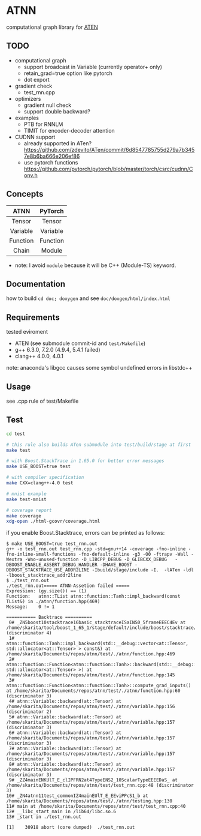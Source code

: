 # ATNN

computational graph library for [ATEN](https://github.com/zdevito/ATen)

## TODO

+ computational graph
    + support broadcast in Variable (currently operator+ only)
    + retain_grad=true option like pytorch
    + dot export
+ gradient check
    + test_rnn.cpp
+ optimizers
    + gradient null check
    + support double backward?
+ examples
    + PTB for RNNLM
    + TIMIT for encoder-decoder attention
+ CUDNN support
    + already supported in ATen? https://github.com/zdevito/ATen/commit/6d8547785755d279a7b3457e8b6ba666e206ef86
    + use pytorch functions https://github.com/pytorch/pytorch/blob/master/torch/csrc/cudnn/Conv.h


## Concepts

| ATNN     | PyTorch   |
| :----:   | :-------: |
| Tensor   | Tensor    |
| Variable | Variable  |
| Function | Function  |
| Chain    | Module    |

+ note: I avoid `module` because it will be C++ (Module-TS) keyword.

## Documentation

how to build `cd doc; doxygen` and see `doc/doxgen/html/index.html`

## Requirements

tested eviroment

+ ATEN (see submodule commit-id and `test/Makefile`)
+ g++ 6.3.0, 7.2.0 (4.9.4, 5.4.1 failed)
+ clang++ 4.0.0, 4.0.1

note: anaconda's libgcc causes some symbol undefined errors in libstdc++


## Usage

see .cpp rule of test/Makefile


## Test

``` bash
cd test

# this rule also builds ATen submodule into test/build/stage at first
make test

# with Boost.StackTrace in 1.65.0 for better error messages
make USE_BOOST=true test

# with compiler specification
make CXX=clang++-4.0 test

# mnist example
make test-mnist

# coverage report
make coverage
xdg-open ./html-gcovr/coverage.html
```

if you enable Boost.Stacktrace, errors can be printed as follows:
``` console
$ make USE_BOOST=true test_rnn.out
g++ -o test_rnn.out test_rnn.cpp -std=gnu++14 -coverage -fno-inline -fno-inline-small-functions -fno-default-inline -g3 -O0 -ftrapv -Wall -Wextra -Wno-unused-function -D_LIBCPP_DEBUG -D_GLIBCXX_DEBUG   -DBOOST_ENABLE_ASSERT_DEBUG_HANDLER -DHAVE_BOOST -DBOOST_STACKTRACE_USE_ADDR2LINE -Ibuild/stage/include -I.  -lATen -ldl -lboost_stacktrace_addr2line
$ ./test_rnn.out
./test_rnn.out===== ATNN-Assetion failed =====
Expression: (gy.size()) == (1)
Function:   atnn::TList atnn::function::Tanh::impl_backward(const TList&) in ./atnn/function.hpp(469)
Message:    0 != 1

=========== Backtrace ==========
 0# _ZN5boost10stacktrace16basic_stacktraceISaINS0_5frameEEEC4Ev at /home/skarita/tool/boost_1_65_1/stage/default/include/boost/stacktrace/stacktrace.hpp:130 (discriminator 4)
 1# atnn::function::Tanh::impl_backward(std::__debug::vector<at::Tensor, std::allocator<at::Tensor> > const&) at /home/skarita/Documents/repos/atnn/test/./atnn/function.hpp:469
 2# atnn::function::Function<atnn::function::Tanh>::backward(std::__debug::vector<at::Tensor, std::allocator<at::Tensor> >) at /home/skarita/Documents/repos/atnn/test/./atnn/function.hpp:145
 3# atnn::function::Function<atnn::function::Tanh>::compute_grad_inputs() at /home/skarita/Documents/repos/atnn/test/./atnn/function.hpp:60 (discriminator 3)
 4# atnn::Variable::backward(at::Tensor) at /home/skarita/Documents/repos/atnn/test/./atnn/variable.hpp:156 (discriminator 2)
 5# atnn::Variable::backward(at::Tensor) at /home/skarita/Documents/repos/atnn/test/./atnn/variable.hpp:157 (discriminator 3)
 6# atnn::Variable::backward(at::Tensor) at /home/skarita/Documents/repos/atnn/test/./atnn/variable.hpp:157 (discriminator 3)
 7# atnn::Variable::backward(at::Tensor) at /home/skarita/Documents/repos/atnn/test/./atnn/variable.hpp:157 (discriminator 3)
 8# atnn::Variable::backward(at::Tensor) at /home/skarita/Documents/repos/atnn/test/./atnn/variable.hpp:157 (discriminator 3)
 9# _ZZ4mainENKUlT_E_clIPFRN2at4TypeENS2_10ScalarTypeEEEEDaS_ at /home/skarita/Documents/repos/atnn/test/test_rnn.cpp:48 (discriminator 3)
10# _ZN4atnn11test_commonIZ4mainEUlT_E_EEviPPcS1_b at /home/skarita/Documents/repos/atnn/test/./atnn/testing.hpp:130
11# main at /home/skarita/Documents/repos/atnn/test/test_rnn.cpp:40
12# __libc_start_main in /lib64/libc.so.6
13# _start in ./test_rnn.out

[1]    30918 abort (core dumped)  ./test_rnn.out
```

